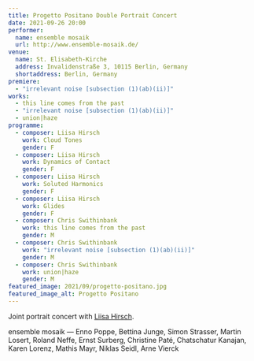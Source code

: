 ```yaml
---
title: Progetto Positano Double Portrait Concert
date: 2021-09-26 20:00
performer:
  name: ensemble mosaik
  url: http://www.ensemble-mosaik.de/
venue:
  name: St. Elisabeth-Kirche
  address: Invalidenstraße 3, 10115 Berlin, Germany
  shortaddress: Berlin, Germany
premiere:
  - "irrelevant noise [subsection (1)(ab)(ii)]"
works:
  - this line comes from the past
  - "irrelevant noise [subsection (1)(ab)(ii)]"
  - union|haze
programme:
  - composer: Liisa Hirsch
    work: Cloud Tones
    gender: F
  - composer: Liisa Hirsch
    work: Dynamics of Contact
    gender: F
  - composer: Liisa Hirsch
    work: Soluted Harmonics
    gender: F
  - composer: Liisa Hirsch
    work: Glides
    gender: F
  - composer: Chris Swithinbank
    work: this line comes from the past
    gender: M
  - composer: Chris Swithinbank
    work: "irrelevant noise [subsection (1)(ab)(ii)]"
    gender: M
  - composer: Chris Swithinbank
    work: union|haze
    gender: M
featured_image: 2021/09/progetto-positano.jpg
featured_image_alt: Progetto Positano
---
```

Joint portrait concert with [Liisa Hirsch](https://emic.ee/liisa-hirsch).

ensemble mosaik — Enno Poppe, Bettina Junge, Simon Strasser, Martin Losert, Roland Neffe, Ernst Surberg, Christine Paté, Chatschatur Kanajan, Karen Lorenz, Mathis Mayr, Niklas Seidl, Arne Vierck
